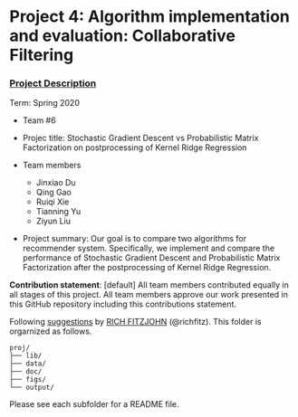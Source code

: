 # Project 4: Algorithm implementation and evaluation: Collaborative Filtering

### [Project Description](doc/project4_desc.md)

Term: Spring 2020

+ Team #6
+ Projec title: Stochastic Gradient Descent vs Probabilistic Matrix Factorization on postprocessing of Kernel Ridge Regression
+ Team members
	+ Jinxiao Du
	+ Qing Gao
	+ Ruiqi Xie
	+ Tianning Yu
	+ Ziyun Liu
	
+ Project summary: Our goal is to compare two algorithms for recommender system. Specifically, we implement and compare the performance of Stochastic Gradient Descent and Probabilistic Matrix Factorization after the postprocessing of Kernel Ridge Regression. 
	
**Contribution statement**: [default] All team members contributed equally in all stages of this project. All team members approve our work presented in this GitHub repository including this contributions statement. 

Following [suggestions](http://nicercode.github.io/blog/2013-04-05-projects/) by [RICH FITZJOHN](http://nicercode.github.io/about/#Team) (@richfitz). This folder is orgarnized as follows.

```
proj/
├── lib/
├── data/
├── doc/
├── figs/
└── output/
```

Please see each subfolder for a README file.
